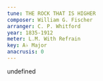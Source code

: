 ```yaml
---
tune: THE ROCK THAT IS HIGHER
composer: William G. Fischer
arranger: C. P. Whitford
year: 1835-1912
meter: L.M. With Refrain
key: A♭ Major
anacrusis: 0
---
```

undefined